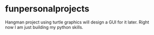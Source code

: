 # funpersonalprojects
Hangman project using turtle graphics
will design a GUI for it later. Right now I am just building my python skills.
